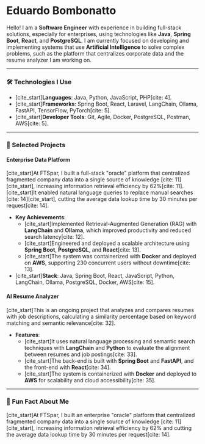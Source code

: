 # Eduardo Bombonatto

Hello! I am a **Software Engineer** with experience in building full-stack solutions, especially for enterprises, using technologies like **Java**, **Spring Boot**, **React**, and **PostgreSQL**. I am currently focused on developing and implementing systems that use **Artificial Intelligence** to solve complex problems, such as the platform that centralizes corporate data and the resume analyzer I am working on.

---

### 🛠️ Technologies I Use

* [cite_start]**Languages**: Java, Python, JavaScript, PHP[cite: 4].
* [cite_start]**Frameworks**: Spring Boot, React, Laravel, LangChain, Ollama, FastAPI, TensorFlow, PyTorch[cite: 5].
* [cite_start]**Developer Tools**: Git, Agile, Docker, PostgreSQL, Postman, AWS[cite: 5].

---

### 💼 Selected Projects

#### **Enterprise Data Platform**

[cite_start]At FTSpar, I built a full-stack "oracle" platform that centralized fragmented company data into a single source of knowledge [cite: 11][cite_start], increasing information retrieval efficiency by 62%[cite: 11]. [cite_start]It enabled natural language queries to replace manual searches [cite: 14][cite_start], cutting the average data lookup time by 30 minutes per request[cite: 14].

* **Key Achievements**:
    * [cite_start]Implemented Retrieval-Augmented Generation (RAG) with **LangChain** and **Ollama**, which improved productivity and reduced search latency[cite: 12].
    * [cite_start]Engineered and deployed a scalable architecture using **Spring Boot**, **PostgreSQL**, and **React**[cite: 13].
    * [cite_start]The system was containerized with **Docker** and deployed on **AWS**, supporting 230 concurrent users without downtime[cite: 13].
* [cite_start]**Stack**: Java, Spring Boot, React, JavaScript, Python, LangChain, Ollama, PostgreSQL, Docker, AWS[cite: 15].

#### **AI Resume Analyzer**

[cite_start]This is an ongoing project that analyzes and compares resumes with job descriptions, calculating a similarity percentage based on keyword matching and semantic relevance[cite: 32].

* **Features**:
    * [cite_start]It uses natural language processing and semantic search techniques with **LangChain** and **Python** to evaluate the alignment between resumes and job postings[cite: 33].
    * [cite_start]The back-end is built with **Spring Boot** and **FastAPI**, and the front-end with **React**[cite: 34].
    * [cite_start]The system is containerized with **Docker** and deployed to **AWS** for scalability and cloud accessibility[cite: 35].

---

### 🚀 Fun Fact About Me

[cite_start]At FTSpar, I built an enterprise "oracle" platform that centralized fragmented company data into a single source of knowledge [cite: 11][cite_start], increasing information retrieval efficiency by 62% and cutting the average data lookup time by 30 minutes per request[cite: 14].
